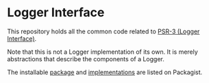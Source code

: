 Logger Interface
==============

This repository holds all the common code related to [PSR-3 (Logger Interface)][psr-url].

Note that this is not a Logger implementation of its own. It is merely abstractions that describe the components of a Logger.

The installable [package][package-url] and [implementations][implementation-url] are listed on Packagist.

[psr-url]: https://www.php-fig.org/psr/psr-3/
[package-url]: https://packagist.org/packages/psr/log
[implementation-url]: https://packagist.org/providers/psr/log-implementation
